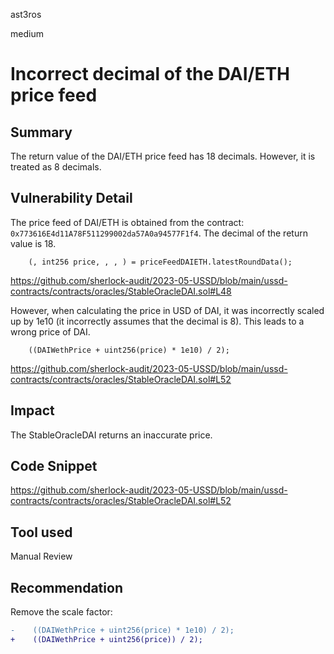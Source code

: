 ast3ros

medium

# Incorrect decimal of the DAI/ETH price feed

## Summary

The return value of the DAI/ETH price feed has 18 decimals. However, it is treated as 8 decimals.

## Vulnerability Detail

The price feed of DAI/ETH is obtained from the contract: `0x773616E4d11A78F511299002da57A0a94577F1f4`. The decimal of the return value is 18.

        (, int256 price, , , ) = priceFeedDAIETH.latestRoundData();

https://github.com/sherlock-audit/2023-05-USSD/blob/main/ussd-contracts/contracts/oracles/StableOracleDAI.sol#L48

However, when calculating the price in USD of DAI, it was incorrectly scaled up by 1e10 (it incorrectly assumes that the decimal is 8). This leads to a wrong price of DAI.

        ((DAIWethPrice + uint256(price) * 1e10) / 2);

https://github.com/sherlock-audit/2023-05-USSD/blob/main/ussd-contracts/contracts/oracles/StableOracleDAI.sol#L52

## Impact

The StableOracleDAI returns an inaccurate price.

## Code Snippet

https://github.com/sherlock-audit/2023-05-USSD/blob/main/ussd-contracts/contracts/oracles/StableOracleDAI.sol#L52

## Tool used

Manual Review

## Recommendation

Remove the scale factor:

```diff
-    ((DAIWethPrice + uint256(price) * 1e10) / 2);
+    ((DAIWethPrice + uint256(price)) / 2);
```